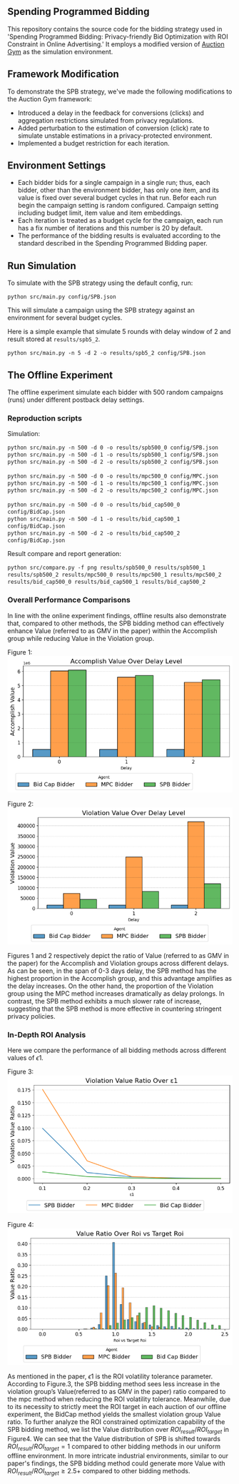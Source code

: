 ## Spending Programmed Bidding

This repository contains the source code for the bidding strategy used in 'Spending Programmed Bidding: Privacy-friendly Bid Optimization with ROI Constraint in Online Advertising.' It employs a modified version of [Auction Gym](https://github.com/amzn/auction-gym) as the simulation environment.

## Framework Modification

To demonstrate the SPB strategy, we've made the following modifications to the Auction Gym framework:

- Introduced a delay in the feedback for conversions (clicks) and aggregation restrictions simulated from privacy regulations.
- Added perturbation to the estimation of conversion (click) rate to simulate unstable estimations in a privacy-protected environment.
- Implemented a budget restriction for each iteration.

## Environment Settings

- Each bidder bids for a single campaign in a single run; thus, each bidder, other than the environment bidder, has only one item, and its value is fixed over several budget cycles in that run.
  Befor each run begin the campaign setting is random configured. Campaign setting including budget limit, item value and item embeddings.
- Each iteration is treated as a budget cycle for the campaign, each run has a fix number of iterations and this number is 20 by default.
- The performance of the bidding results is evaluated according to the standard described in the Spending Programmed Bidding paper.

## Run Simulation

To simulate with the SPB strategy using the default config, run:

```
python src/main.py config/SPB.json
```

This will simulate a campaign using the SPB strategy against an environment for several budget cycles.

Here is a simple example that simulate 5 rounds with delay window of 2 and result stored at `results/spb5_2`.

```
python src/main.py -n 5 -d 2 -o results/spb5_2 config/SPB.json
```

## The Offline Experiment

The offline experiment simulate each bidder with 500 random campaigns (runs) under different postback delay settings. 

### Reproduction scripts

Simulation:
```
python src/main.py -n 500 -d 0 -o results/spb500_0 config/SPB.json
python src/main.py -n 500 -d 1 -o results/spb500_1 config/SPB.json
python src/main.py -n 500 -d 2 -o results/spb500_2 config/SPB.json

python src/main.py -n 500 -d 0 -o results/mpc500_0 config/MPC.json
python src/main.py -n 500 -d 1 -o results/mpc500_1 config/MPC.json
python src/main.py -n 500 -d 2 -o results/mpc500_2 config/MPC.json

python src/main.py -n 500 -d 0 -o results/bid_cap500_0 config/BidCap.json
python src/main.py -n 500 -d 1 -o results/bid_cap500_1 config/BidCap.json
python src/main.py -n 500 -d 2 -o results/bid_cap500_2 config/BidCap.json
```

Result compare and report generation:
```
python src/compare.py -f png results/spb500_0 results/spb500_1 results/spb500_2 results/mpc500_0 results/mpc500_1 results/mpc500_2 results/bid_cap500_0 results/bid_cap500_1 results/bid_cap500_2
```
### Overall Performance Comparisons

In line with the online experiment findings, offline results also demonstrate that, compared to other methods, the SPB bidding method can effectively enhance Value (referred to as GMV in the paper) within the Accomplish group while reducing Value in the Violation group.

Figure 1:
    ![Accomplish Value over Delay Level](./docs/offline_results/Accomplish_Value_over_delay_level_compare.png)

Figure 2:
    ![Violation Value over Delay Level](./docs/offline_results/Violation_Value_over_delay_level_compare.png)

Figures 1 and 2 respectively depict the ratio of Value (referred to as GMV in the paper) for the Accomplish and Violation groups across different delays. As can be seen, in the span of 0-3 days delay, the SPB method has the highest proportion in the Accomplish group, and this advantage amplifies as the delay increases. On the other hand, the proportion of the Violation group using the MPC method increases dramatically as delay prolongs. In contrast, the SPB method exhibits a much slower rate of increase, suggesting that the SPB method is more effective in countering stringent privacy policies.

### In-Depth ROI Analysis

Here we compare the performance of all bidding methods across different values of $`\epsilon1`$.

Figure 3:
    ![Violation Value over e1](./docs/offline_results/Violation_Value_Ratio_over_e1_delay_1_compare.png)

Figure 4:
    ![Value Ratio over Roi vs Target Roi](./docs/offline_results/Value_Ratio_over_Roi_vs_Target_Roi_delay_1_compare.png)

As mentioned in the paper, $`\epsilon1`$ is the ROI volatility tolerance parameter. According to Figure.3, the SPB bidding method sees less increase in the violation group’s Value(referred to as GMV in the paper)  ratio compared to the mpc method when reducing the ROI volatility tolerance. Meanwhile, due to its necessity to strictly meet the ROI target in each auction of our offline experiment, the BidCap method yields the smallest violation group Value ratio. 
To further analyze the ROI constrained optimization capability of the SPB bidding method, we list the Value distribution over $`ROI_{result}/ROI_{target}`$ in Figure4. We can see that the Value distribution of SPB is shifted towards $`ROI_{result}/ROI_{target} = 1`$ compared to other bidding methods in our uniform offline environment. In more intricate industrial environments, similar to our paper's findings, the SPB bidding method could generate more Value with  $`ROI_{result}/ROI_{target} \ge 2.5+`$ compared to other bidding methods. 

